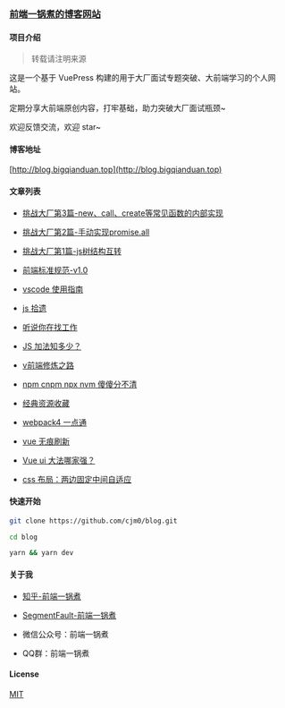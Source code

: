 
### [前端一锅煮的博客网站](https://blog.bigqianduan.top)

#### 项目介绍

> 转载请注明来源

这是一个基于 VuePress 构建的用于大厂面试专题突破、大前端学习的个人网站。

定期分享大前端原创内容，打牢基础，助力突破大厂面试瓶颈~

欢迎反馈交流，欢迎 star~

#### 博客地址

[http://blog.bigqianduan.top](http://blog.bigqianduan.top)

#### 文章列表

- [挑战大厂第3篇-new、call、create等常见函数的内部实现](https://github.com/cjm0/blog/blob/master/docs/page/challenge/fn.md)
- [挑战大厂第2篇-手动实现promise.all](https://github.com/cjm0/blog/blob/master/docs/page/challenge/promise_all.md)
- [挑战大厂第1篇-js树结构互转](https://github.com/cjm0/blog/blob/master/docs/page/challenge/three.md)

- [前端标准规范-v1.0](https://github.com/cjm0/blog/blob/master/docs/page/list/fe.md)
- [vscode 使用指南](https://github.com/cjm0/blog/blob/master/docs/page/list/vscode.md)
- [js 拾遗](https://github.com/cjm0/blog/blob/master/docs/page/list/base_summary.md)
- [听说你在找工作](https://github.com/cjm0/blog/blob/master/docs/page/list/need_work.md)
- [JS 加法知多少？](https://github.com/cjm0/blog/blob/master/docs/page/list/add.md)
- [v前端修炼之路](https://github.com/cjm0/blog/blob/master/docs/page/list/fe_up.md)
- [npm cnpm npx nvm 傻傻分不清](https://github.com/cjm0/blog/blob/master/docs/page/list/npm.md)
- [经典资源收藏](https://github.com/cjm0/blog/blob/master/docs/page/list/source_link.md)
- [webpack4 一点通](https://github.com/cjm0/blog/blob/master/docs/page/list/webpack4.md)
- [vue 无痕刷新](https://github.com/cjm0/blog/blob/master/docs/page/list/vue_reload.md)
- [Vue ui 大法哪家强？](https://github.com/cjm0/blog/blob/master/docs/page/list/vue_ui_contrast.md)
- [css 布局：两边固定中间自适应](https://github.com/cjm0/blog/blob/master/docs/page/list/css_layout_two.md)

#### 快速开始

```bash
git clone https://github.com/cjm0/blog.git

cd blog

yarn && yarn dev
```

#### 关于我

- [知乎-前端一锅煮](https://www.zhihu.com/people/qian-duan-yiguo-zhu/activities)

- [SegmentFault-前端一锅煮](https://segmentfault.com/u/daqianduan)

- 微信公众号：前端一锅煮

- QQ群：前端一锅煮

#### License

[MIT](./License)
